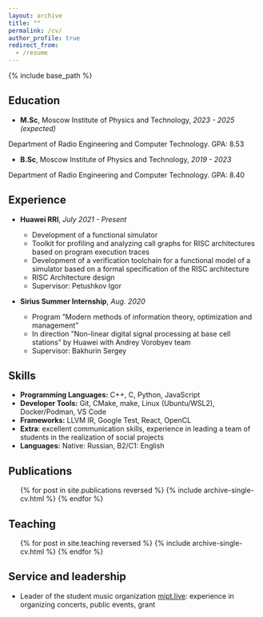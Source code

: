 ```yaml
---
layout: archive
title: ""
permalink: /cv/
author_profile: true
redirect_from:
  - /resume
---
```


{% include base_path %}

## Education
* **M.Sc**, Moscow Institute of Physics and Technology, *2023 - 2025 (expected)*

Department of Radio Engineering and Computer Technology. GPA: 8.53

* **B.Sc**, Moscow Institute of Physics and Technology, *2019 - 2023*

Department of Radio Engineering and Computer Technology. GPA: 8.40

## Experience

* **Huawei RRI**, *July 2021 - Present*
  * Development of a functional simulator
  * Toolkit for profiling and analyzing call graphs for RISC architectures based on program execution traces
  * Development of a verification toolchain for a functional model of a simulator based on a formal specification of the RISC architecture
  * RISC Architecture design
  * Supervisor: Petushkov Igor

* **Sirius Summer Internship**, *Aug. 2020*
  * Program ”Modern methods of information theory, optimization and management”
  * In direction ”Non-linear digital
 signal processing at base cell stations” by Huawei with Andrey Vorobyev team
  * Supervisor: Bakhurin Sergey

## Skills
* **Programming Languages:** C++, C, Python, JavaScript
* **Developer Tools:** Git, CMake, make, Linux (Ubuntu/WSL2), Docker/Podman, VS Code
* **Frameworks:** LLVM IR, Google Test, React, OpenCL
* **Extra**: excellent communication skills, experience in leading a team of students in the realization of social projects
* **Languages:** Native: Russian, B2/C1: English

## Publications
  <ul>{% for post in site.publications reversed %}
    {% include archive-single-cv.html %}
  {% endfor %}</ul>


## Teaching
  <ul>{% for post in site.teaching reversed %}
    {% include archive-single-cv.html %}
  {% endfor %}</ul>

## Service and leadership
* Leader of the student music organization [mipt.live](https://vk.com/mipt_live): experience in organizing concerts, public events, grant
